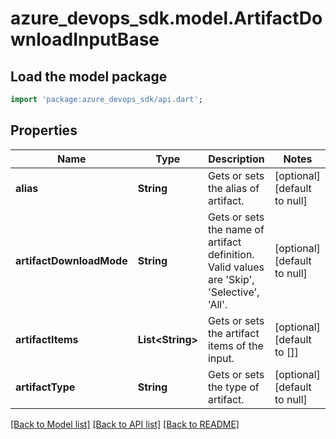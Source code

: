 # azure_devops_sdk.model.ArtifactDownloadInputBase

## Load the model package
```dart
import 'package:azure_devops_sdk/api.dart';
```

## Properties
Name | Type | Description | Notes
------------ | ------------- | ------------- | -------------
**alias** | **String** | Gets or sets the alias of artifact. | [optional] [default to null]
**artifactDownloadMode** | **String** | Gets or sets the name of artifact definition. Valid values are &#39;Skip&#39;, &#39;Selective&#39;, &#39;All&#39;. | [optional] [default to null]
**artifactItems** | **List&lt;String&gt;** | Gets or sets the artifact items of the input. | [optional] [default to []]
**artifactType** | **String** | Gets or sets the type of artifact. | [optional] [default to null]

[[Back to Model list]](../README.md#documentation-for-models) [[Back to API list]](../README.md#documentation-for-api-endpoints) [[Back to README]](../README.md)



